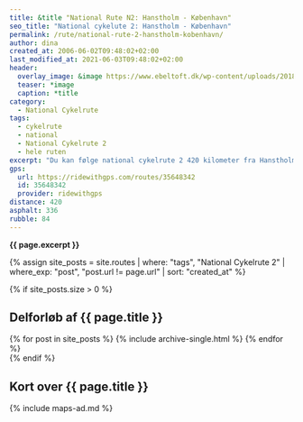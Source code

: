 ```yaml
---
title: &title "National Rute N2: Hanstholm - København"
seo_title: "National cykelute 2: Hanstholm - København"
permalink: /rute/national-rute-2-hanstholm-kobenhavn/
author: dina
created_at: 2006-06-02T09:48:02+02:00
last_modified_at: 2021-06-03T09:48:02+02:00
header:
  overlay_image: &image https://www.ebeltoft.dk/wp-content/uploads/2018/05/ebeltoft-raadhus.jpg
  teaser: *image
  caption: *title
category:
  - National Cykelrute
tags:
  - cykelrute
  - national
  - National Cykelrute 2
  - hele ruten
excerpt: "Du kan følge national cykelrute 2 420 kilometer fra Hanstholm til København. Det er en varieret tur gennem et typisk dansk landskab; landbrugsjord, små skove og langs stranden. Dette er en god rute, hvis du gerne vil på tværs af Danmark for første gang på cykel."
gps:
  url: https://ridewithgps.com/routes/35648342
  id: 35648342
  provider: ridewithgps
distance: 420
asphalt: 336
rubble: 84
---
```


**{{ page.excerpt }}**

{% assign site_posts = site.routes | where: "tags", "National Cykelrute 2" | where_exp: "post", "post.url != page.url" | sort: "created_at" %}

{% if site_posts.size > 0 %}

## Delforløb af {{ page.title }}

<div class="feature__wrapper">
  {% for post in site_posts %}
    {% include archive-single.html %}
  {% endfor %}
</div>
{% endif %}

## Kort over {{ page.title }}

{% include maps-ad.md %}
